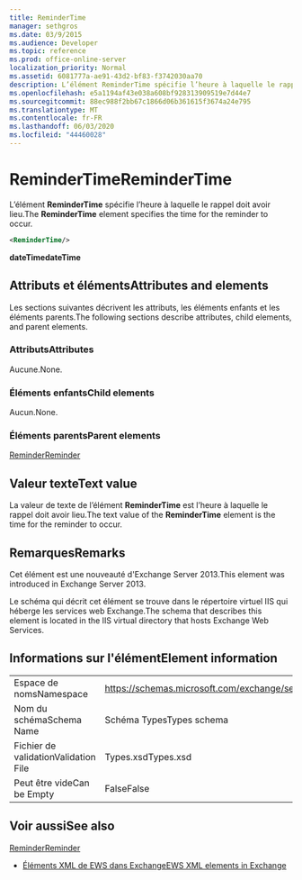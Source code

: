 ```yaml
---
title: ReminderTime
manager: sethgros
ms.date: 03/9/2015
ms.audience: Developer
ms.topic: reference
ms.prod: office-online-server
localization_priority: Normal
ms.assetid: 6081777a-ae91-43d2-bf83-f3742030aa70
description: L’élément ReminderTime spécifie l’heure à laquelle le rappel doit avoir lieu.
ms.openlocfilehash: e5a1194af43e038a608bf928313909519e7d44e7
ms.sourcegitcommit: 88ec988f2bb67c1866d06b361615f3674a24e795
ms.translationtype: MT
ms.contentlocale: fr-FR
ms.lasthandoff: 06/03/2020
ms.locfileid: "44460028"
---
```

# <a name="remindertime"></a><span data-ttu-id="46057-103">ReminderTime</span><span class="sxs-lookup"><span data-stu-id="46057-103">ReminderTime</span></span>

<span data-ttu-id="46057-104">L’élément **ReminderTime** spécifie l’heure à laquelle le rappel doit avoir lieu.</span><span class="sxs-lookup"><span data-stu-id="46057-104">The **ReminderTime** element specifies the time for the reminder to occur.</span></span> 
  
```XML
<ReminderTime/>
```

 <span data-ttu-id="46057-105">**dateTime**</span><span class="sxs-lookup"><span data-stu-id="46057-105">**dateTime**</span></span>
## <a name="attributes-and-elements"></a><span data-ttu-id="46057-106">Attributs et éléments</span><span class="sxs-lookup"><span data-stu-id="46057-106">Attributes and elements</span></span>

<span data-ttu-id="46057-107">Les sections suivantes décrivent les attributs, les éléments enfants et les éléments parents.</span><span class="sxs-lookup"><span data-stu-id="46057-107">The following sections describe attributes, child elements, and parent elements.</span></span>
  
### <a name="attributes"></a><span data-ttu-id="46057-108">Attributs</span><span class="sxs-lookup"><span data-stu-id="46057-108">Attributes</span></span>

<span data-ttu-id="46057-109">Aucune.</span><span class="sxs-lookup"><span data-stu-id="46057-109">None.</span></span>
  
### <a name="child-elements"></a><span data-ttu-id="46057-110">Éléments enfants</span><span class="sxs-lookup"><span data-stu-id="46057-110">Child elements</span></span>

<span data-ttu-id="46057-111">Aucun.</span><span class="sxs-lookup"><span data-stu-id="46057-111">None.</span></span>
  
### <a name="parent-elements"></a><span data-ttu-id="46057-112">Éléments parents</span><span class="sxs-lookup"><span data-stu-id="46057-112">Parent elements</span></span>

[<span data-ttu-id="46057-113">Reminder</span><span class="sxs-lookup"><span data-stu-id="46057-113">Reminder</span></span>](reminder.md)
  
## <a name="text-value"></a><span data-ttu-id="46057-114">Valeur texte</span><span class="sxs-lookup"><span data-stu-id="46057-114">Text value</span></span>

<span data-ttu-id="46057-115">La valeur de texte de l’élément **ReminderTime** est l’heure à laquelle le rappel doit avoir lieu.</span><span class="sxs-lookup"><span data-stu-id="46057-115">The text value of the **ReminderTime** element is the time for the reminder to occur.</span></span> 
  
## <a name="remarks"></a><span data-ttu-id="46057-116">Remarques</span><span class="sxs-lookup"><span data-stu-id="46057-116">Remarks</span></span>

<span data-ttu-id="46057-117">Cet élément est une nouveauté d'Exchange Server 2013.</span><span class="sxs-lookup"><span data-stu-id="46057-117">This element was introduced in Exchange Server 2013.</span></span>
  
<span data-ttu-id="46057-118">Le schéma qui décrit cet élément se trouve dans le répertoire virtuel IIS qui héberge les services web Exchange.</span><span class="sxs-lookup"><span data-stu-id="46057-118">The schema that describes this element is located in the IIS virtual directory that hosts Exchange Web Services.</span></span>
  
## <a name="element-information"></a><span data-ttu-id="46057-119">Informations sur l'élément</span><span class="sxs-lookup"><span data-stu-id="46057-119">Element information</span></span>

|||
|:-----|:-----|
|<span data-ttu-id="46057-120">Espace de noms</span><span class="sxs-lookup"><span data-stu-id="46057-120">Namespace</span></span>  <br/> |https://schemas.microsoft.com/exchange/services/2006/types  <br/> |
|<span data-ttu-id="46057-121">Nom du schéma</span><span class="sxs-lookup"><span data-stu-id="46057-121">Schema Name</span></span>  <br/> |<span data-ttu-id="46057-122">Schéma Types</span><span class="sxs-lookup"><span data-stu-id="46057-122">Types schema</span></span>  <br/> |
|<span data-ttu-id="46057-123">Fichier de validation</span><span class="sxs-lookup"><span data-stu-id="46057-123">Validation File</span></span>  <br/> |<span data-ttu-id="46057-124">Types.xsd</span><span class="sxs-lookup"><span data-stu-id="46057-124">Types.xsd</span></span>  <br/> |
|<span data-ttu-id="46057-125">Peut être vide</span><span class="sxs-lookup"><span data-stu-id="46057-125">Can be Empty</span></span>  <br/> |<span data-ttu-id="46057-126">False</span><span class="sxs-lookup"><span data-stu-id="46057-126">False</span></span>  <br/> |
   
## <a name="see-also"></a><span data-ttu-id="46057-127">Voir aussi</span><span class="sxs-lookup"><span data-stu-id="46057-127">See also</span></span>



[<span data-ttu-id="46057-128">Reminder</span><span class="sxs-lookup"><span data-stu-id="46057-128">Reminder</span></span>](reminder.md)


- [<span data-ttu-id="46057-129">Éléments XML de EWS dans Exchange</span><span class="sxs-lookup"><span data-stu-id="46057-129">EWS XML elements in Exchange</span></span>](ews-xml-elements-in-exchange.md)

